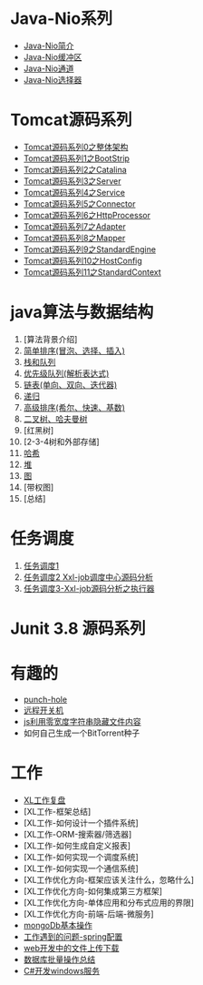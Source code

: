 
# Java-Nio系列
* [Java-Nio简介](./Doc/java基础/javaNio/JavaNio-简介.md)
* [Java-Nio缓冲区](Doc/java基础/javaNio/JavaNio-缓冲区.md)
* [Java-Nio通道](Doc/java基础/javaNio/JavaNio-Channel.md)
* [Java-Nio选择器](Doc/java基础/javaNio/JavaNio-Selector.md)

# Tomcat源码系列
* [Tomcat源码系列0之整体架构](Doc/tomcat/Tomcat-Structure.md)
* [Tomcat源码系列1之BootStrip](Doc/tomcat/Tomcat-BootStrip.md)
* [Tomcat源码系列2之Catalina](Doc/tomcat/Tomcat-Catalina.md)
* [Tomcat源码系列3之Server](Doc/tomcat/Tomcat-StandardServer.md)
* [Tomcat源码系列4之Service](Doc/tomcat/Tomcat-StandardService.md)
* [Tomcat源码系列5之Connector](Doc/tomcat/Tomcat-Connector.md)
* [Tomcat源码系列6之HttpProcessor](Doc/tomcat/omcat-Connector-Httpprocessor.md)
* [Tomcat源码系列7之Adapter](Doc/tomcat/Tomcat-Adapter.md)
* [Tomcat源码系列8之Mapper](Doc/tomcat/Tomcat-Mapper-MapperListener.md)
* [Tomcat源码系列9之StandardEngine](Doc/tomcat/Tomcat-StandardEngine.md)
* [Tomcat源码系列10之HostConfig](Doc/tomcat/Tomcat-HostConfig.md)
* [Tomcat源码系列11之StandardContext](Doc/tomcat/Tomcat-StandardContext.md)


# java算法与数据结构

1. [算法背景介绍]
2. [简单排序(冒泡、选择、插入)](./Doc/数据结构/data_structures_01.md)
3. [栈和队列](./Doc/数据结构/data_structures_02.md)
4. [优先级队列(解析表达式)](./Doc/数据结构/data_structures_03.md)
5. [链表(单向、双向、迭代器)](./Doc/数据结构/data_structures_04.md)
6. [递归](./Doc/数据结构/data_structures_05.md)
7. [高级排序(希尔、快速、基数)](./Doc/数据结构/data_structures_06.md)
8. [二叉树、哈夫曼树](./Doc/数据结构/data_structures_07.md)
9. [红黑树]
10. [2-3-4树和外部存储]
11. [哈希](./Doc/数据结构/data_structures_10.md)
12. [堆](./Doc/数据结构/data_structures_11.md)
13. [图](./Doc/数据结构/data_structures_12.md)
14. [带权图]
15. [总结]

# 任务调度
1. [任务调度1](./Doc/任务调度/任务调度1.md)
2. [任务调度2 Xxl-job调度中心源码分析](./Doc/任务调度/任务调度2-Xxl-job源码分析-调度中心.md)
3. [任务调度3-Xxl-job源码分析之执行器](./Doc/任务调度/任务调度3-Xxl-job源码分析之执行器.md)

# Junit 3.8 源码系列


# 有趣的
* [punch-hole](Doc/Temp/Punch-hole.md)
* [远程开关机](Doc/Temp/远程开关机.md)
* [js利用零宽度字符串隐藏文件内容](Doc/Temp/javascript零宽度字符串隐藏.md)
* 如何自己生成一个BitTorrent种子

# 工作
* [XL工作复盘](Doc/工作/工作.md)
* [XL工作-框架总结]
* [XL工作-如何设计一个插件系统]
* [XL工作-ORM-搜索器/筛选器]
* [XL工作-如何生成自定义报表]
* [XL工作-如何实现一个调度系统]
* [XL工作-如何实现一个通信系统]
* [XL工作优化方向-框架应该关注什么，忽略什么]
* [XL工作优化方向-如何集成第三方框架]
* [XL工作优化方向-单体应用和分布式应用的界限]
* [XL工作优化方向-前端-后端-微服务]
* [mongoDb基本操作](Doc/工作/mongoDb.md)
* [工作遇到的问题-spring配置](Doc/工作/Spring映射问题.md)
* [web开发中的文件上传下载](Doc/Temp/web开发中的文件上传下载.md)
* [数据库批量操作总结](Doc/Temp/数据库批量操作.md)
* [C#开发windows服务](Doc/dotnet/windows-service.md)
